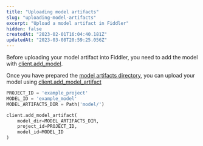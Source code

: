 ```yaml
---
title: "Uploading model artifacts"
slug: "uploading-model-artifacts"
excerpt: "Upload a model artifact in Fiddler"
hidden: false
createdAt: "2023-02-01T16:04:40.181Z"
updatedAt: "2023-03-08T20:59:25.056Z"
---
```

Before uploading your model artifact into Fiddler, you need to add the model with [client.add_model](ref:clientadd_model).

Once you have prepared the [model artifacts directory](doc:artifacts-and-surrogates), you can upload your model using [client.add_model_artifact](ref:clientadd_model_artifact)

```python
PROJECT_ID = 'example_project'
MODEL_ID = 'example_model'
MODEL_ARTIFACTS_DIR = Path('model/')

client.add_model_artifact(
    model_dir=MODEL_ARTIFACTS_DIR,
    project_id=PROJECT_ID,
    model_id=MODEL_ID
)
```